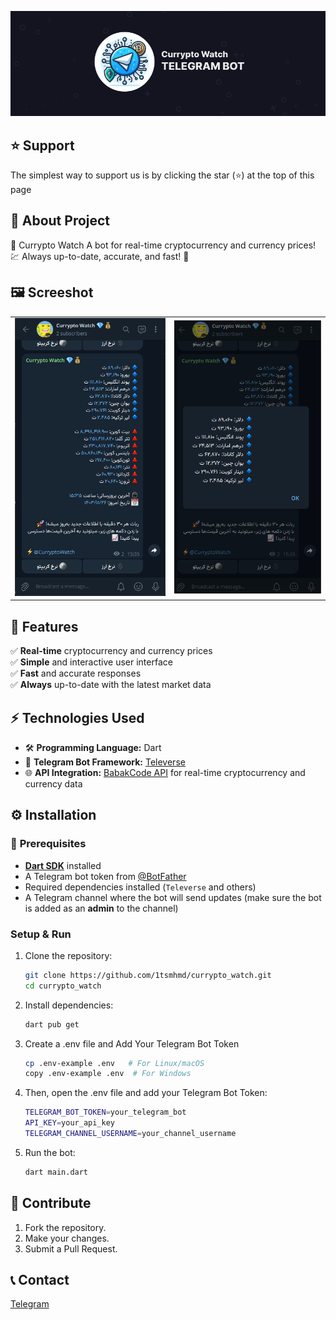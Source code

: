 
![Currypto Watch](pics/banner.png)

## ⭐ Support
The simplest way to support us is by clicking the star (⭐) at the top of this page

## 💭 About Project

🤖 Currypto Watch A bot for real-time cryptocurrency and currency prices! 💹
Always up-to-date, accurate, and fast! 🚀

## 🖼️ Screeshot

|  |  |
|---------|---------|
| ![Currypto watch](pics/1.webp) | ![Currypto Watch](pics/2.webp) |



## 🚀 Features

✅ **Real-time** cryptocurrency and currency prices  
✅ **Simple** and interactive user interface  
✅ **Fast** and accurate responses  
✅ **Always** up-to-date with the latest market data

## ⚡ **Technologies Used**  
- 🛠 **Programming Language:** Dart  
- 🤖 **Telegram Bot Framework:** [Televerse](https://pub.dev/packages/televerse)  
- 🌐 **API Integration:** [BabakCode API](https://babakcode.com/apps/currency) for real-time cryptocurrency and currency data  

## ⚙️ Installation
### 🧩 **Prerequisites**  
- [**Dart SDK**](https://dart.dev/get-dart) installed  
- A Telegram bot token from [@BotFather](https://t.me/BotFather)  
- Required dependencies installed (`Televerse` and others)  
- A Telegram channel where the bot will send updates (make sure the bot is added as an **admin** to the channel) 



### **Setup & Run**  
1. Clone the repository:  
   ```sh
   git clone https://github.com/1tsmhmd/currypto_watch.git
   cd currypto_watch

2. Install dependencies:
    ```sh
    dart pub get

3. Create a .env file and Add Your Telegram Bot Token
    ```sh
    cp .env-example .env   # For Linux/macOS
    copy .env-example .env  # For Windows

4. Then, open the .env file and add your Telegram Bot Token:
    ```sh
    TELEGRAM_BOT_TOKEN=your_telegram_bot
    API_KEY=your_api_key
    TELEGRAM_CHANNEL_USERNAME=your_channel_username

5. Run the bot:
    ```sh
    dart main.dart


## 🤝 Contribute
1. Fork the repository.
2. Make your changes.
3. Submit a Pull Request.


## 📞 Contact
[Telegram](https://itsmhmd)

